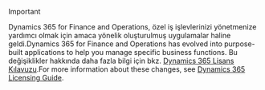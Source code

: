 > [!IMPORTANT]
> <span data-ttu-id="b264c-101">Dynamics 365 for Finance and Operations, özel iş işlevlerinizi yönetmenize yardımcı olmak için amaca yönelik oluşturulmuş uygulamalar haline geldi.</span><span class="sxs-lookup"><span data-stu-id="b264c-101">Dynamics 365 for Finance and Operations has evolved into purpose-built applications to help you manage specific business functions.</span></span> <span data-ttu-id="b264c-102">Bu değişiklikler hakkında daha fazla bilgi için bkz. [Dynamics 365 Lisans Kılavuzu](https://go.microsoft.com/fwlink/?LinkId=866544).</span><span class="sxs-lookup"><span data-stu-id="b264c-102">For more information about these changes, see [Dynamics 365 Licensing Guide](https://go.microsoft.com/fwlink/?LinkId=866544).</span></span>
 
